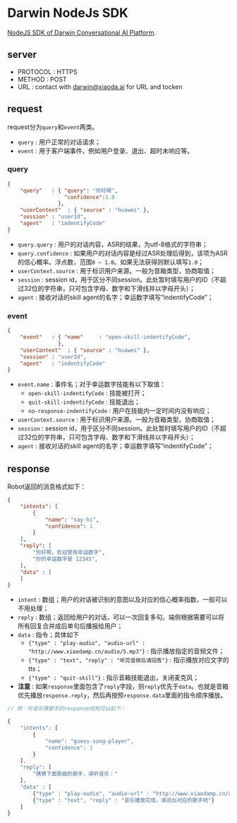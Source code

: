 # Darwin NodeJs SDK

[NodeJS SDK of Darwin Conversational AI Platform](http://www.xiaoda.ai).


## server

- PROTOCOL : HTTPS
- METHOD : POST
- URL : contact with darwin@xiaoda.ai for URL and tocken

## request

request分为`query`和`event`两类。
- `query` : 用户正常的对话请求；
- `event` : 用于客户端事件，例如用户登录、退出、超时未响应等。

### query

```json
{
    "query"   : { "query": "你好啊", 
                  "confidence":1.0
                }, 
    "userContext"  : { "source" : "huawei" },
    "session" : "userId", 
    "agent"   : "indentifyCode"
} 
```

- `query.query` : 用户的对话内容，ASR的结果，为utf-8格式的字符串；
- `query.confidence` : 如果用户的对话内容是经过ASR处理后得到，该项为ASR的信心概率。浮点数，范围`0 ~ 1.0`。如果无法获得则默认填写`1.0`；
- `userContext.source` : 用于标识用户来源。一般为音箱类型，协商取值；
- `session` : session id，用于区分不同session。此处暂时填写用户的ID（不超过32位的字符串，只可包含字母、数字和下滑线并以字母开头）；
- `agent`   : 接收对话的skill agent的名字；幸运数字填写“indentifyCode”；

### event

```json
{
    "event"   : { "name"     : "open-skill-indentifyCode", 
                },
    "userContext"  : { "source" : "huawei" },                
    "session" : "userId", 
    "agent"   : "indentifyCode"
}
```

- `event.name`    : 事件名；对于幸运数字技能有以下取值：
    - `open-skill-indentifyCode` : 技能被打开；
    - `quit-skill-indentifyCode` : 技能退出；
    - `no-response-indentifyCode` : 用户在技能内一定时间内没有响应；
- `userContext.source` : 用于标识用户来源。一般为音箱类型，协商取值；
- `session` : session id，用于区分不同session。此处暂时填写用户的ID（不超过32位的字符串，只可包含字母、数字和下滑线并以字母开头）；
- `agent`   : 接收对话的skill agent的名字；幸运数字填写“indentifyCode”；

## response

Robot返回的消息格式如下：

```json
{
    "intents": [ 
        {
            "name": "say-hi",
            "confidence": 1
        }
    ],
    "reply": [
        "你好啊，欢迎使用幸运数字",
        "你的幸运数字是 12345",
    ],
    "data" : [
    ]
}
```

- `intent` : 数组；用户的对话被识别的意图以及对应的信心概率指数，一般可以不用处理；
- `reply`  : 数组；返回给用户的对话，可以一次回复多句。端侧根据需要可以将所有回复合并成后单句后播报给用户；
- `data`   : 指令；具体如下
    - `{"type" : "play-audio", "audio-url" : "http://www.xiaodamp.cn/audio/5.mp3"}` : 指示播放指定的音频文件；
    - `{"type" : "text", "reply" : "听完音频后请回答"}` : 指示播放对应文字的tts；
    - `{"type" : "quit-skill"}` : 指示音箱技能退出，关闭麦克风；
- **注意**  : 如果`response`里面包含了`reply`字段，则`reply`优先于`data`。也就是音箱优先播放`response.reply`，然后再按照`response.data`里面的指令顺序播放。

```js
// 例：听音乐猜歌手的response结构可以如下：

{
    "intents": [
        {
            "name": "guess-song-player",
            "confidence": 1
        }
    ],
    "reply": [
        "猜猜下面歌曲的歌手，请听音乐："
    ],
    "data" : [
        {"type" : "play-audio", "audio-url" : "http://www.xiaodamp.cn/audio/5.mp3"},
        {"type" : "text", "reply" : "音乐播放完成，请说出对应的歌手吧"}
    ]
}

```